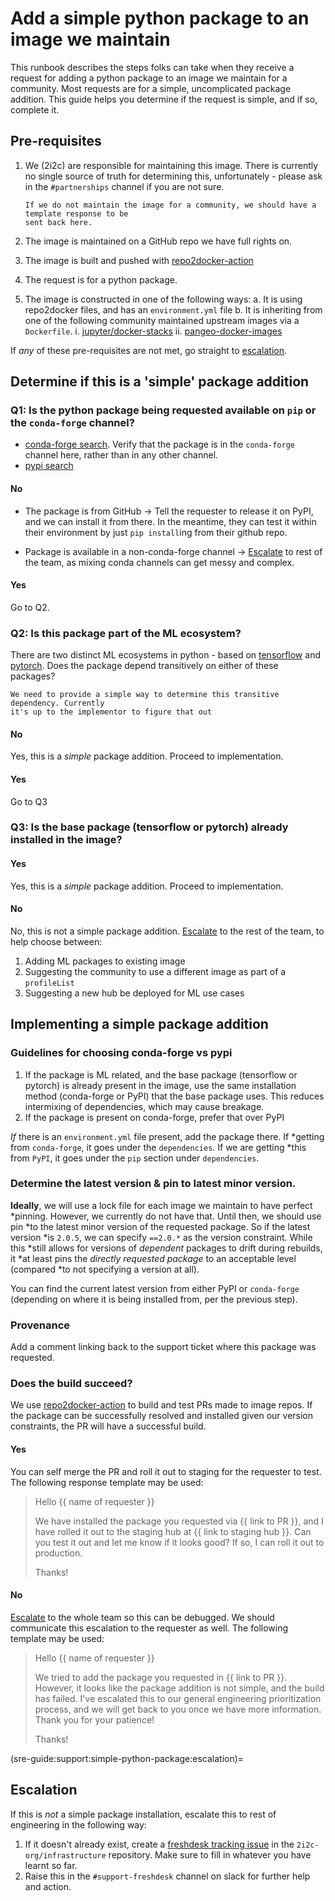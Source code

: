 # Add a simple python package to an image we maintain

This runbook describes the steps folks can take when they receive a request for
adding a python package to an image we maintain for a community. Most requests are for
a simple, uncomplicated package addition. This guide helps you determine if the request
is simple, and if so, complete it.

## Pre-requisites

1. We (2i2c) are responsible for maintaining this image. There is currently no single source of
   truth for determining this, unfortunately - please ask in the `#partnerships` channel if you
   are not sure.

   ```{Note}
   If we do not maintain the image for a community, we should have a template response to be
   sent back here.
   ```

2. The image is maintained on a GitHub repo we have full rights on.

3. The image is built and pushed with [repo2docker-action](https://github.com/jupyterhub/repo2docker-action)

4. The request is for a python package.

5. The image is constructed in one of the following ways:
    a. It is using repo2docker files, and has an `environment.yml` file
    b. It is inheriting from one of the following community maintained upstream images via a `Dockerfile`.
        i. [jupyter/docker-stacks](https://github.com/jupyter/docker-stacks)
        ii. [pangeo-docker-images](https://github.com/pangeo-data/pangeo-docker-images/)

If *any* of these pre-requisites are not met, go straight to [escalation](sre-guide:support:simple-python-package:escalation).

## Determine if this is a 'simple' package addition

### Q1: Is the python package being requested available on `pip` or the `conda-forge` channel?

- [conda-forge search](https://anaconda.org/search). Verify that the package is in the `conda-forge` channel here, rather than in any other channel.
- [pypi search](https://pypi.org/)

#### No

- The package is from GitHub -> Tell the requester to release it on PyPI, and we
  can install it from there. In the meantime, they can test it within their
  environment by just `pip install`ing from their github repo.

- Package is available in a non-conda-forge channel ->
  [Escalate](sre-guide:support:simple-python-package:escalation) to rest of the
  team, as mixing conda channels can get messy and complex.

#### Yes

Go to Q2.

### Q2: Is this package part of the ML ecosystem?

There are two distinct ML ecosystems in python - based on
[tensorflow](https://www.tensorflow.org/) and [pytorch](https://pytorch.org/).
Does the package depend transitively on either of these packages?

```{note}
We need to provide a simple way to determine this transitive dependency. Currently
it's up to the implementor to figure that out
```

#### No

Yes, this is a *simple* package addition. Proceed to implementation.

#### Yes

Go to Q3

### Q3: Is the base package (tensorflow or pytorch) already installed in the image?

#### Yes

Yes, this is a *simple* package addition. Proceed to implementation.

#### No

No, this is not a simple package addition.
[Escalate](sre-guide:support:simple-python-package:escalation) to the rest of
the team, to help choose between:

1. Adding ML packages to existing image
2. Suggesting the community to use a different image as part of a `profileList`
3. Suggesting a new hub be deployed for ML use cases

## Implementing a simple package addition

### Guidelines for choosing conda-forge vs pypi

1. If the package is ML related, and the base package (tensorflow or pytorch) is
   already present in the image, use the same installation method (conda-forge or
   PyPI) that the base package uses. This reduces intermixing of dependencies,
   which may cause breakage.
2. If the package is present on conda-forge, prefer that over PyPI

*If* there is an `environment.yml` file present, add the package there. If
*getting from `conda-forge`, it goes under the `dependencies`. If we are getting
*this from `PyPI`, it goes under the `pip` section under `dependencies`.

### Determine the latest version & pin to latest minor version.

**Ideally**, we will use a lock file for each image we maintain to have perfect
*pinning. However, we currently do not have that. Until then, we should use pin
*to the latest minor version of the requested package. So if the latest version
*is `2.0.5`, we can specify `==2.0.*` as the version constraint. While this
*still allows for versions of *dependent* packages to drift during rebuilds, it
*at least pins the *directly requested package* to an acceptable level (compared
*to not specifying a version at all).

You can find the current latest version from either PyPI or `conda-forge` (depending
on where it is being installed from, per the previous step).

### Provenance

Add a comment linking back to the support ticket where this package was requested.

### Does the build succeed?

We use [repo2docker-action](https://github.com/jupyterhub/repo2docker-action) to build and test PRs made to image repos. If the package can be successfully resolved and installed given our version constraints, the PR will have a successful build.

#### Yes

You can self merge the PR and roll it out to staging for the requester to test. The following response template may be used:

> Hello {{ name of requester }}
>
> We have installed the package you requested via {{ link to PR }}, and I have rolled it out to the staging hub at {{ link to staging hub }}. Can you test it out and let me know if it looks good? If so, I can roll it out to production.
>
> Thanks!

#### No

[Escalate](sre-guide:support:simple-python-package:escalation) to the whole team
so this can be debugged. We should communicate this escalation to the requester as well.
The following template may be used:

> Hello {{ name of requester }}
>
> We tried to add the package you requested in {{ link to PR }}. However, it looks like the package addition is not simple, and the build has failed. I've escalated this to our general engineering prioritization process, and we will get back to you once we have more information. Thank you for your patience!
>
> Thanks!

(sre-guide:support:simple-python-package:escalation)=
## Escalation

If this is *not* a simple package installation, escalate this to rest of engineering in the following way:

1. If it doesn't already exist, create a [freshdesk tracking issue](https://github.com/2i2c-org/infrastructure/issues/new?assignees=&labels=support&projects=&template=5_freshdesk-ticket.yml&title=%5BSupport%5D+%7B%7B+Ticket+name+%7D%7D)
   in the `2i2c-org/infrastructure` repository. Make sure to fill in whatever you have learnt so
   far.
2. Raise this in the `#support-freshdesk` channel on slack for further help and action.
